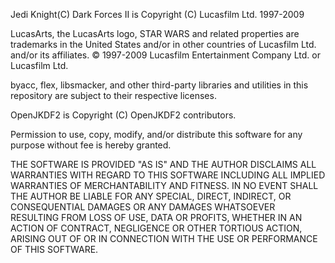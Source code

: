 Jedi Knight(C) Dark Forces II is Copyright (C) Lucasfilm Ltd. 1997-2009

LucasArts, the LucasArts logo, STAR WARS and related properties are trademarks in 
the United States and/or in other countries of Lucasfilm Ltd. and/or its affiliates.
© 1997-2009 Lucasfilm Entertainment Company Ltd. or Lucasfilm Ltd.

byacc, flex, libsmacker, and other third-party libraries and utilities in this
repository are subject to their respective licenses.

OpenJKDF2 is Copyright (C) OpenJKDF2 contributors.

Permission to use, copy, modify, and/or distribute this software for any purpose
without fee is hereby granted.

THE SOFTWARE IS PROVIDED "AS IS" AND THE AUTHOR DISCLAIMS ALL WARRANTIES WITH
REGARD TO THIS SOFTWARE INCLUDING ALL IMPLIED WARRANTIES OF MERCHANTABILITY AND
FITNESS. IN NO EVENT SHALL THE AUTHOR BE LIABLE FOR ANY SPECIAL, DIRECT,
INDIRECT, OR CONSEQUENTIAL DAMAGES OR ANY DAMAGES WHATSOEVER RESULTING FROM LOSS
OF USE, DATA OR PROFITS, WHETHER IN AN ACTION OF CONTRACT, NEGLIGENCE OR OTHER
TORTIOUS ACTION, ARISING OUT OF OR IN CONNECTION WITH THE USE OR PERFORMANCE OF
THIS SOFTWARE.